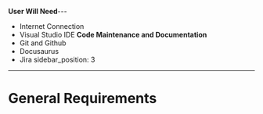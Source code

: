 **User Will Need**---
- Internet Connection
- Visual Studio IDE
**Code Maintenance and Documentation**
- Git and Github
- Docusaurus
- Jira
sidebar_position: 3
---

# General Requirements
